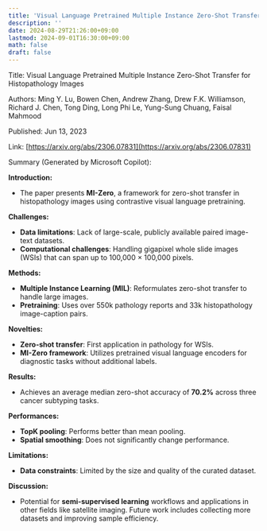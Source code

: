```yaml
---
title: 'Visual Language Pretrained Multiple Instance Zero-Shot Transfer for Histopathology Images'
description: ''
date: 2024-08-29T21:26:00+09:00
lastmod: 2024-09-01T16:30:00+09:00
math: false
draft: false
---
```


Title: Visual Language Pretrained Multiple Instance Zero-Shot Transfer for Histopathology Images

Authors: Ming Y. Lu, Bowen Chen, Andrew Zhang, Drew F.K. Williamson, Richard J. Chen, Tong Ding, Long Phi Le, Yung-Sung Chuang, Faisal Mahmood

Published: Jun 13, 2023

Link: [https://arxiv.org/abs/2306.07831](https://arxiv.org/abs/2306.07831)

Summary (Generated by Microsoft Copilot):

**Introduction:**
- The paper presents **MI-Zero**, a framework for zero-shot transfer in histopathology images using contrastive visual language pretraining.

**Challenges:**
- **Data limitations**: Lack of large-scale, publicly available paired image-text datasets.
- **Computational challenges**: Handling gigapixel whole slide images (WSIs) that can span up to 100,000 × 100,000 pixels.

**Methods:**
- **Multiple Instance Learning (MIL)**: Reformulates zero-shot transfer to handle large images.
- **Pretraining**: Uses over 550k pathology reports and 33k histopathology image-caption pairs.

**Novelties:**
- **Zero-shot transfer**: First application in pathology for WSIs.
- **MI-Zero framework**: Utilizes pretrained visual language encoders for diagnostic tasks without additional labels.

**Results:**
- Achieves an average median zero-shot accuracy of **70.2%** across three cancer subtyping tasks.

**Performances:**
- **TopK pooling**: Performs better than mean pooling.
- **Spatial smoothing**: Does not significantly change performance.

**Limitations:**
- **Data constraints**: Limited by the size and quality of the curated dataset.

**Discussion:**
- Potential for **semi-supervised learning** workflows and applications in other fields like satellite imaging. Future work includes collecting more datasets and improving sample efficiency.

